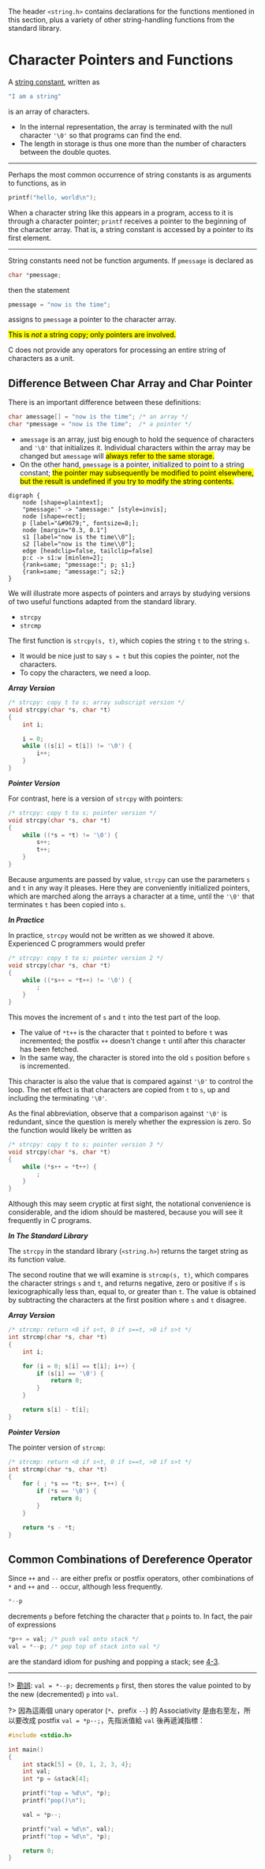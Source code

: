 
The header `<string.h>` contains declarations for the functions mentioned in this section, plus a variety of other string-handling functions from the standard library.

# Character Pointers and Functions

A [string constant](/notes/programming-language/c/c89/ch02/2-3?id=string-constants), written as

```c
"I am a string"
```

is an array of characters.

- In the internal representation, the array is terminated with the null character `'\0'` so that programs can find the end.
- The length in storage is thus one more than the number of characters between the double quotes.

---

Perhaps the most common occurrence of string constants is as arguments to functions, as in

```c
printf("hello, world\n");
```

When a character string like this appears in a program, access to it is through a character pointer; `printf` receives a pointer to the beginning of the character array. That is, a string constant is accessed by a pointer to its first element.

---

String constants need not be function arguments. If `pmessage` is declared as

```c
char *pmessage;
```

then the statement

```c
pmessage = "now is the time";
```

assigns to `pmessage` a pointer to the character array.

<div class="alert-attention">

<mark>This is *not* a string copy; only pointers are involved.</mark>

C does not provide any operators for processing an entire string of characters as a unit.

</div>

## Difference Between Char Array and Char Pointer

There is an important difference between these definitions:

```c
char amessage[] = "now is the time"; /* an array */
char *pmessage = "now is the time";  /* a pointer */
```

- `amessage` is an array, just big enough to hold the sequence of characters and `'\0'` that initializes it. Individual characters within the array may be changed but `amessage` will <mark>always refer to the same storage.</mark>
- On the other hand, `pmessage` is a pointer, initialized to point to a string constant; <mark>the pointer may subsequently be modified to point elsewhere, but the result is undefined if you try to modify the string contents.</mark>

```graphviz
digraph {
    node [shape=plaintext];
    "pmessage:" -> "amessage:" [style=invis];
    node [shape=rect];
    p [label="&#9679;", fontsize=8;];
    node [margin="0.3, 0.1"]
    s1 [label="now is the time\\0"];
    s2 [label="now is the time\\0"];
    edge [headclip=false, tailclip=false]
    p:c -> s1:w [minlen=2];
    {rank=same; "pmessage:"; p; s1;}
    {rank=same; "amessage:"; s2;}
}
```

We will illustrate more aspects of pointers and arrays by studying versions of two useful functions adapted from the standard library.

- `strcpy`
- `strcmp`

<div class="alert-example">

The first function is `strcpy(s, t)`, which copies the string `t` to the string `s`.

- It would be nice just to say `s = t` but this copies the pointer, not the characters.
- To copy the characters, we need a loop.

***Array Version***

```c
/* strcpy: copy t to s; array subscript version */
void strcpy(char *s, char *t)
{
    int i;

    i = 0;
    while ((s[i] = t[i]) != '\0') {
        i++;
    }
}
```

***Pointer Version***

For contrast, here is a version of `strcpy` with pointers:

```c
/* strcpy: copy t to s; pointer version */
void strcpy(char *s, char *t)
{
    while ((*s = *t) != '\0') {
        s++;
        t++;
    }
}
```

Because arguments are passed by value, `strcpy` can use the parameters `s` and `t` in any way it pleases. Here they are conveniently initialized pointers, which are marched along the arrays a character at a time, until the `'\0'` that terminates `t` has been copied into `s`.

***In Practice***

In practice, `strcpy` would not be written as we showed it above. Experienced C programmers would prefer

```c
/* strcpy: copy t to s; pointer version 2 */
void strcpy(char *s, char *t)
{
    while ((*s++ = *t++) != '\0') {
        ;
    }
}
```

This moves the increment of `s` and `t` into the test part of the loop.

- The value of `*t++` is the character that `t` pointed to before `t` was incremented; the postfix `++` doesn't change `t` until after this character has been fetched.
- In the same way, the character is stored into the old `s` position before `s` is incremented.

This character is also the value that is compared against `'\0'` to control the loop. The net effect is that characters are copied from `t` to `s`, up and including the terminating `'\0'`.

As the final abbreviation, observe that a comparison against `'\0'` is redundant, since the question is merely whether the expression is zero. So the function would likely be written as

```c
/* strcpy: copy t to s; pointer version 3 */
void strcpy(char *s, char *t)
{
    while (*s++ = *t++) {
        ;
    }
}
```

Although this may seem cryptic at first sight, the notational convenience is considerable, and the idiom should be mastered, because you will see it frequently in C programs.

***In The Standard Library***

The `strcpy` in the standard library (`<string.h>`) returns the target string as its function value.

</div>

<div class="alert-example">

The second routine that we will examine is `strcmp(s, t)`, which compares the character strings `s` and `t`, and returns negative, zero or positive if `s` is lexicographically less than, equal to, or greater than `t`. The value is obtained by subtracting the characters at the first position where `s` and `t` disagree.

***Array Version***

```c
/* strcmp: return <0 if s<t, 0 if s==t, >0 if s>t */
int strcmp(char *s, char *t)
{
    int i;

    for (i = 0; s[i] == t[i]; i++) {
        if (s[i] == '\0') {
            return 0;
        }
    }

    return s[i] - t[i];
}
```

***Pointer Version***

The pointer version of `strcmp`:

```c
/* strcmp: return <0 if s<t, 0 if s==t, >0 if s>t */
int strcmp(char *s, char *t)
{
    for ( ; *s == *t; s++, t++) {
        if (*s == '\0') {
            return 0;
        }
    }

    return *s - *t;
}
```

</div>

## Common Combinations of Dereference Operator

Since `++` and `--` are either prefix or postfix operators, other combinations of `*` and `++` and `--` occur, although less frequently.

<div class="alert-example">

```c
*--p
```

decrements `p` before fetching the character that `p` points to. In fact, the pair of expressions

```c
*p++ = val; /* push val onto stack */
val = *--p; /* pop top of stack into val */
```

are the standard idiom for pushing and popping a stack; see [4-3].

[4-3]: /notes/programming-language/c/c89/ch04/4-3

---

!> [勘誤][]: `val = *--p;` decrements `p` first, then stores the value pointed to by the new (decremented) `p` into `val`.

[勘誤]: https://users.cs.utah.edu/~aburtsev/238P/2018fall/discussions/discussion02-c-basics-ptrs-code/kernigham-and-richie-C-book-errata.txt

?> 因為這兩個 unary operator (`*`、prefix `--`) 的 Associativity 是由右至左，所以要改成 postfix `val = *p--;`，先指派值給 `val` 後再遞減指標：

```c
#include <stdio.h>

int main()
{
    int stack[5] = {0, 1, 2, 3, 4};
    int val;
    int *p = &stack[4];

    printf("top = %d\n", *p);
    printf("pop()\n");

    val = *p--;

    printf("val = %d\n", val);
    printf("top = %d\n", *p);

    return 0;
}
```

</div>
